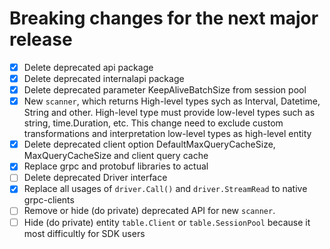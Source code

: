 # Breaking changes for the next major release
- [x] Delete deprecated api package
- [x] Delete deprecated internalapi package
- [x] Delete deprecated parameter KeepAliveBatchSize from session pool
- [x] New `scanner`, which returns High-level types sych as Interval, Datetime, String and other. High-level type must
  provide low-level types such as string, time.Duration, etc. This change need to exclude custom transformations
  and interpretation low-level types as high-level entity
- [x] Delete deprecated client option DefaultMaxQueryCacheSize, MaxQueryCacheSize and client query cache
- [x] Replace grpc and protobuf libraries to actual
- [ ] Delete deprecated Driver interface
- [x] Replace all usages of `driver.Call()` and `driver.StreamRead` to native grpc-clients 
- [ ] Remove or hide (do private) deprecated API for new `scanner`.
- [ ] Hide (do private) entity `table.Client` or `table.SessionPool` because it most difficultly for SDK users
